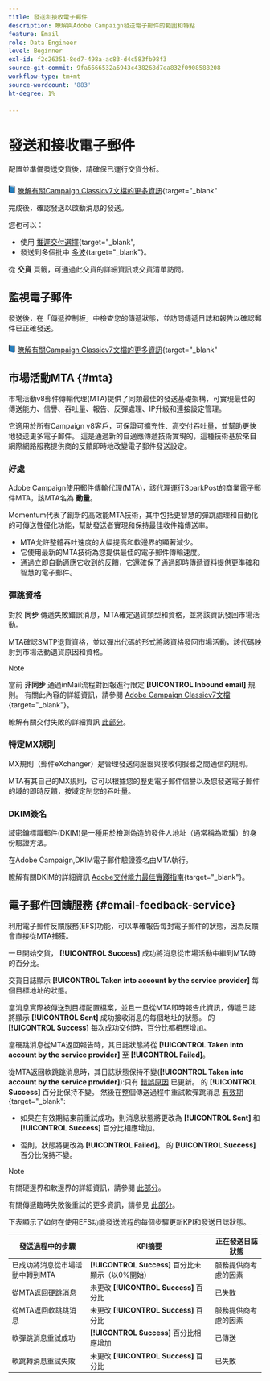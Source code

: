 ```yaml
---
title: 發送和接收電子郵件
description: 瞭解與Adobe Campaign發送電子郵件的範圍和特點
feature: Email
role: Data Engineer
level: Beginner
exl-id: f2c26351-8ed7-498a-ac83-d4c583fb98f3
source-git-commit: 9fa6666532a6943c438268d7ea832f0908588208
workflow-type: tm+mt
source-wordcount: '883'
ht-degree: 1%

---
```



# 發送和接收電子郵件

配置並準備發送交貨後，請確保已運行交貨分析。

![](../assets/do-not-localize/book.png) [瞭解有關Campaign Classicv7文檔的更多資訊](https://experienceleague.adobe.com/docs/campaign-classic/using/sending-messages/key-steps-when-creating-a-delivery/steps-sending-the-delivery.html#confirming-delivery){target=&quot;_blank&quot;

完成後，確認發送以啟動消息的發送。

您也可以：

* 使用 [推遲交付選擇](https://experienceleague.adobe.com/docs/campaign-classic/using/sending-messages/key-steps-when-creating-a-delivery/steps-sending-the-delivery.html#scheduling-the-delivery-sending){target=&quot;_blank&quot;,
* 發送到多個批中 [多波](https://experienceleague.adobe.com/docs/campaign-classic/using/sending-messages/key-steps-when-creating-a-delivery/steps-sending-the-delivery.html#sending-using-multiple-waves){target=&quot;_blank&quot;}。

從 **交貨** 頁籤，可通過此交貨的詳細資訊或交貨清單訪問。

## 監視電子郵件

發送後，在「傳遞控制板」中檢查您的傳遞狀態，並訪問傳遞日誌和報告以確認郵件已正確發送。

![](../assets/do-not-localize/book.png) [瞭解有關Campaign Classicv7文檔的更多資訊](https://experienceleague.adobe.com/docs/campaign-classic/using/sending-messages/key-steps-when-creating-a-delivery/delivery-bestpractices/track-and-monitor.html){target=&quot;_blank&quot;


## 市場活動MTA {#mta}

市場活動v8郵件傳輸代理(MTA)提供了同類最佳的發送基礎架構，可實現最佳的傳送能力、信譽、吞吐量、報告、反彈處理、IP升級和連接設定管理。

它適用於所有Campaign v8客戶，可保證可擴充性、高交付吞吐量，並幫助更快地發送更多電子郵件。 這是通過新的自適應傳遞技術實現的，這種技術基於來自網際網路服務提供商的反饋即時地改變電子郵件發送設定。

### 好處

Adobe Campaign使用郵件傳輸代理(MTA)，該代理運行SparkPost的商業電子郵件MTA，該MTA名為 **動量**。

Momentum代表了創新的高效能MTA技術，其中包括更智慧的彈跳處理和自動化的可傳送性優化功能，幫助發送者實現和保持最佳收件箱傳送率。

* MTA允許整體吞吐速度的大幅提高和軟邊界的顯著減少。
* 它使用最新的MTA技術為您提供最佳的電子郵件傳輸速度。
* 通過立即自動適應它收到的反饋，它還確保了通過即時傳遞資料提供更準確和智慧的電子郵件。

### 彈跳資格

對於 **同步** 傳遞失敗錯誤消息，MTA確定退貨類型和資格，並將該資訊發回市場活動。

MTA確認SMTP退貨資格，並以彈出代碼的形式將該資格發回市場活動，該代碼映射到市場活動退貨原因和資格。

>[!NOTE]
>
>當前 **非同步** 通過inMail流程對回報進行限定 **[!UICONTROL Inbound email]** 規則。 有關此內容的詳細資訊，請參閱 [Adobe Campaign Classicv7文檔](https://experienceleague.adobe.com/docs/campaign-classic/using/sending-messages/monitoring-deliveries/understanding-delivery-failures.html#bounce-mail-qualification){target=&quot;_blank&quot;}。 <!--Refer to [bounce mail qualification](delivery-failures.md#bounce-mail-qualification)-->

瞭解有關交付失敗的詳細資訊 [此部分](delivery-failures.md)。


### 特定MX規則

MX規則（郵件eXchanger）是管理發送伺服器與接收伺服器之間通信的規則。

MTA有其自己的MX規則，它可以根據您的歷史電子郵件信譽以及您發送電子郵件的域的即時反饋，按域定制您的吞吐量。

### DKIM簽名

域密鑰標識郵件(DKIM)是一種用於檢測偽造的發件人地址（通常稱為欺騙）的身份驗證方法。

在Adobe Campaign,DKIM電子郵件驗證簽名由MTA執行。

瞭解有關DKIM的詳細資訊 [Adobe交付能力最佳實踐指南](https://experienceleague.adobe.com/docs/deliverability-learn/deliverability-best-practice-guide/transition-process/infrastructure.html#authentication){target=&quot;_blank&quot;}。

## 電子郵件回饋服務 {#email-feedback-service}

利用電子郵件反饋服務(EFS)功能，可以準確報告每封電子郵件的狀態，因為反饋會直接從MTA捕獲。

一旦開始交貨， **[!UICONTROL Success]** 成功將消息從市場活動中繼到MTA時的百分比。

交貨日誌顯示 **[!UICONTROL Taken into account by the service provider]** 每個目標地址的狀態。

當消息實際被傳送到目標配置檔案，並且一旦從MTA即時報告此資訊，傳遞日誌將顯示 **[!UICONTROL Sent]** 成功接收消息的每個地址的狀態。 的 **[!UICONTROL Success]** 每次成功交付時，百分比都相應增加。

當硬跳消息從MTA返回報告時，其日誌狀態將從 **[!UICONTROL Taken into account by the service provider]** 至 **[!UICONTROL Failed]**<!-- and the **[!UICONTROL Bounces + errors]** percentage is increased accordingly-->。

從MTA返回軟跳跳消息時，其日誌狀態保持不變(**[!UICONTROL Taken into account by the service provider]**):只有 [錯誤原因](delivery-failures.md#delivery-failure-reasons) 已更新<!-- and the **[!UICONTROL Bounces + errors]** percentage is increased accordingly-->。 的 **[!UICONTROL Success]** 百分比保持不變。 然後在整個傳送過程中重試軟彈跳消息 [有效期](https://experienceleague.adobe.com/docs/campaign-classic/using/sending-messages/key-steps-when-creating-a-delivery/steps-sending-the-delivery.html#defining-validity-period){target=&quot;_blank&quot;:

* 如果在有效期結束前重試成功，則消息狀態將更改為 **[!UICONTROL Sent]** 和 **[!UICONTROL Success]** 百分比相應增加。

* 否則，狀態將更改為 **[!UICONTROL Failed]**。 的 **[!UICONTROL Success]** <!--and **[!UICONTROL Bounces + errors]** -->百分比保持不變。

>[!NOTE]
>
>有關硬邊界和軟邊界的詳細資訊，請參閱 [此部分](delivery-failures.md#delivery-failure-reasons)。
>
>有關傳遞臨時失敗後重試的更多資訊，請參見 [此部分](delivery-failures.md#retries)。

下表顯示了如何在使用EFS功能發送流程的每個步驟更新KPI和發送日誌狀態。

| 發送過程中的步驟 | KPI摘要 | 正在發送日誌狀態 |
|--- |--- |--- |
| 已成功將消息從市場活動中轉到MTA | **[!UICONTROL Success]** 百分比未顯示（以0%開始） | 服務提供商考慮的因素 |
| 從MTA返回硬跳消息 | 未更改 **[!UICONTROL Success]** 百分比 | 已失敗 |
| 從MTA返回軟跳跳消息 | 未更改 **[!UICONTROL Success]** 百分比 | 服務提供商考慮的因素 |
| 軟彈跳消息重試成功 | **[!UICONTROL Success]** 百分比相應增加 | 已傳送 |
| 軟跳轉消息重試失敗 | 未更改 **[!UICONTROL Success]** 百分比 | 已失敗 |
